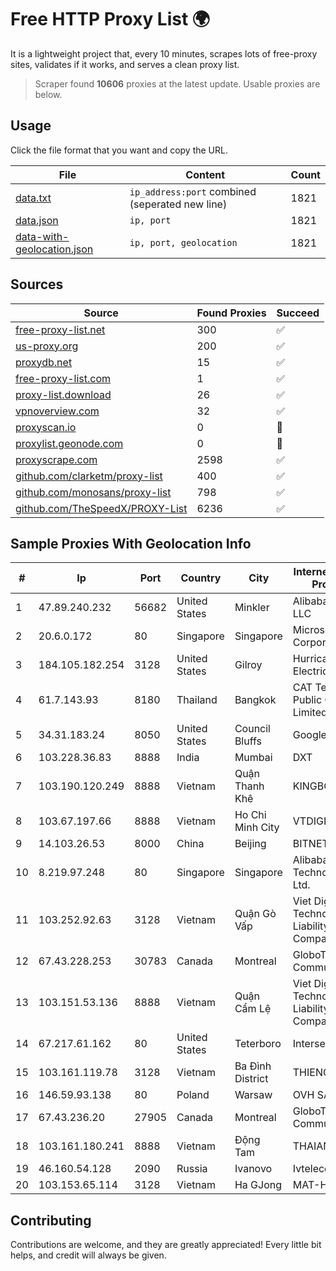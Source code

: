 
# Free HTTP Proxy List 🌍

It is a lightweight project that, every 10 minutes, scrapes lots of free-proxy sites, validates if it works, and serves a clean proxy list.


> Scraper found **10606** proxies at the latest update. Usable proxies are below.

## Usage

Click the file format that you want and copy the URL.


|File|Content|Count|
|----|-------|-----|
|[data.txt](https://raw.githubusercontent.com/themiralay/Proxy-List-World/master/data.txt)|`ip_address:port` combined (seperated new line)|1821|
|[data.json](https://raw.githubusercontent.com/themiralay/Proxy-List-World/master/data.json)|`ip, port`|1821|
|[data-with-geolocation.json](https://raw.githubusercontent.com/themiralay/Proxy-List-World/master/data-with-geolocation.json)|`ip, port, geolocation`|1821|

## Sources

|Source|Found Proxies|Succeed|
|------|-------------|-------|
|[free-proxy-list.net](https://free-proxy-list.net)|300|✅|
|[us-proxy.org](https://www.us-proxy.org)|200|✅|
|[proxydb.net](http://proxydb.net)|15|✅|
|[free-proxy-list.com](https://free-proxy-list.com/?page=&port=&type%5B%5D=http&type%5B%5D=https&up_time=0&search=Search)|1|✅|
|[proxy-list.download](https://www.proxy-list.download/HTTP)|26|✅|
|[vpnoverview.com](https://vpnoverview.com/privacy/anonymous-browsing/free-proxy-servers)|32|✅|
|[proxyscan.io](https://www.proxyscan.io)|0|🚫|
|[proxylist.geonode.com](https://proxylist.geonode.com/api/proxy-list?limit=300&page=1&sort_by=lastChecked&sort_type=desc&protocols=http,https)|0|🚫|
|[proxyscrape.com](https://api.proxyscrape.com/v2/?request=displayproxies&protocol=http&timeout=10000&country=all&ssl=all&anonymity=all)|2598|✅|
|[github.com/clarketm/proxy-list](https://raw.githubusercontent.com/clarketm/proxy-list/master/proxy-list-raw.txt)|400|✅|
|[github.com/monosans/proxy-list](https://raw.githubusercontent.com/monosans/proxy-list/main/proxies/http.txt)|798|✅|
|[github.com/TheSpeedX/PROXY-List](https://raw.githubusercontent.com/TheSpeedX/PROXY-List/master/http.txt)|6236|✅|


## Sample Proxies With Geolocation Info

|#|Ip|Port|Country|City|Internet Service Provider|
|-|--|----|-------|----|-------------------------|
|1|47.89.240.232|56682|United States|Minkler|Alibaba.com LLC|
|2|20.6.0.172|80|Singapore|Singapore|Microsoft Corporation|
|3|184.105.182.254|3128|United States|Gilroy|Hurricane Electric LLC|
|4|61.7.143.93|8180|Thailand|Bangkok|CAT Telecom Public Company Limited|
|5|34.31.183.24|8050|United States|Council Bluffs|Google LLC|
|6|103.228.36.83|8888|India|Mumbai|DXT|
|7|103.190.120.249|8888|Vietnam|Quận Thanh Khê|KINGBOND|
|8|103.67.197.66|8888|Vietnam|Ho Chi Minh City|VTDIGITAL|
|9|14.103.26.53|8000|China|Beijing|BITNET|
|10|8.219.97.248|80|Singapore|Singapore|Alibaba (US) Technology Co., Ltd.|
|11|103.252.92.63|3128|Vietnam|Quận Gò Vấp|Viet Digital Technology Liability Company|
|12|67.43.228.253|30783|Canada|Montreal|GloboTech Communications|
|13|103.151.53.136|8888|Vietnam|Quận Cẩm Lệ|Viet Digital Technology Liability Company|
|14|67.217.61.162|80|United States|Teterboro|Interserver, Inc|
|15|103.161.119.78|3128|Vietnam|Ba Đình District|THIENCO|
|16|146.59.93.138|80|Poland|Warsaw|OVH SAS|
|17|67.43.236.20|27905|Canada|Montreal|GloboTech Communications|
|18|103.161.180.241|8888|Vietnam|Động Tam|THAIAN|
|19|46.160.54.128|2090|Russia|Ivanovo|Ivtelecom Ltd|
|20|103.153.65.114|3128|Vietnam|Ha GJong|MAT-HN|



## Contributing

Contributions are welcome, and they are greatly appreciated! Every
little bit helps, and credit will always be given.

